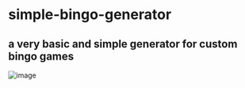 # simple-bingo-generator
## a very basic and simple generator for custom bingo games

![image](https://github.com/user-attachments/assets/03721b31-8817-4d49-9c30-ec0a8aa243b9)


